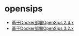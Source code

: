 # opensips

* [基于Docker部署OpenSips 2.4.x](Docker-OpenSips%202.4.x.md)
* [基于Docker部署OpenSips 3.2.x](Docker-OpenSips%203.2.x.md)